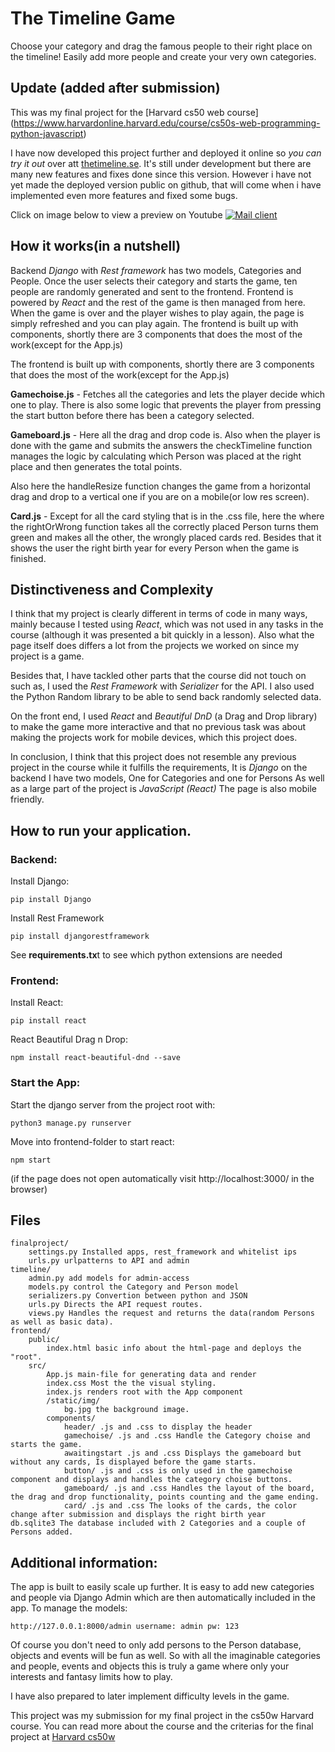# The Timeline Game
Choose your category and drag the famous people to their right place on the timeline! Easily add more people and create your very own categories.

## Update (added after submission)
This was my final project for the [Harvard cs50 web course] (https://www.harvardonline.harvard.edu/course/cs50s-web-programming-python-javascript)

I have now developed this project further and deployed it online so *you can try it out* over att [thetimeline.se](https://thetimeline.se). It's still under development but there are many new features and fixes done since this version. However i have not yet made the deployed version public on github, that will come when i have implemented even more features and fixed some bugs.  


Click on image below to view a preview on Youtube
[![Mail client](https://i.imgur.com/b5VuJ5Q.png)](https://www.youtube.com/watch?v=uIpVrHNjP18)

## How it works(in a nutshell) 

Backend *Django* with *Rest framework* has two models, Categories and People. Once the user selects their category and starts the game, ten people are randomly generated and sent to the frontend.
Frontend is powered by *React* and the rest of the game is then managed from here. When the game is over and the player wishes to play again, the page is simply refreshed and you can play again. 
The frontend is built up with components, shortly there are 3 components that does the most of the work(except for the App.js)

The frontend is built up with components, shortly there are 3 components that does the most of the work(except for the App.js)

**Gamechoise.js** - Fetches all the categories and lets the player decide which one to play. There is also some logic that prevents the player from pressing the start button before there has been a category selected.

**Gameboard.js** - Here all the drag and drop code is. Also when the player is done with the game and submits the answers the checkTimeline function manages the logic by calculating which Person was placed at the right place and then generates the total points. 

Also here the handleResize function changes the game from a horizontal drag and drop to a vertical one if you are on a mobile(or low res screen).

**Card.js** - Except for all the card styling that is in the .css file, here the where the rightOrWrong function takes all the correctly placed Person turns them green and makes all the other, the wrongly placed cards red. Besides that it shows the user the right birth year for every Person when the game is finished.



## Distinctiveness and Complexity

I think that my project is clearly different in terms of code in many ways, mainly because I tested using *React*, which was not used in any tasks in the course (although it was presented a bit quickly in a lesson). Also what the page itself does differs a lot from the projects we worked on since my project is a game.

Besides that, I have tackled other parts that the course did not touch on such as, I used the *Rest Framework* with *Serializer* for the API. I also used the Python Random library to be able to send back randomly selected  data.

On the front end, I used *React* and *Beautiful DnD* (a Drag and Drop library) to make the game more interactive and that no previous task was about making the projects work for mobile devices, which this project does.

In conclusion, I think that this project does not resemble any previous project in the course while it fulfills the requirements,
It is *Django* on the backend
I have two models, One for Categories and one for Persons
As well as a large part of the project is *JavaScript (React)*
The page is also mobile friendly.


## How to run your application.
### Backend:

Install Django:

	pip install Django

Install Rest Framework

	pip install djangorestframework

See **requirements.tx**t to see which python extensions are needed

### Frontend:
Install React:

	pip install react

React Beautiful Drag n Drop:

	npm install react-beautiful-dnd --save


### Start the App:
Start the django server from the project root with:

	python3 manage.py runserver 

Move into frontend-folder to start react:

	npm start
(if the page does not open automatically visit http://localhost:3000/ in the browser)

## Files

	finalproject/
		settings.py Installed apps, rest_framework and whitelist ips
		urls.py urlpatterns to API and admin
	timeline/
		admin.py add models for admin-access
		models.py control the Category and Person model
		serializers.py Convertion between python and JSON
		urls.py Directs the API request routes.
		views.py Handles the request and returns the data(random Persons as well as basic data).
	frontend/
		public/
			index.html basic info about the html-page and deploys the "root".
		src/
			App.js main-file for generating data and render
			index.css Most the the visual styling.
			index.js renders root with the App component
			/static/img/
				bg.jpg the background image.
			components/
				header/ .js and .css to display the header
				gamechoise/ .js and .css Handle the Category choise and starts the game.
				awaitingstart .js and .css Displays the gameboard but without any cards, Is displayed before the game starts.
				button/ .js and .css is only used in the gamechoise component and displays and handles the category choise buttons.
				gameboard/ .js and .css Handles the layout of the board, the drag and drop functionality, points counting and the game ending.
				card/ .js and .css The looks of the cards, the color change after submission and displays the right birth year
	db.sqlite3 The database included with 2 Categories and a couple of Persons added. 
				
## Additional information:
The app is built to easily scale up further. It is easy to add new categories and people via Django Admin which are then automatically included in the app. To manage the models:

	http://127.0.0.1:8000/admin username: admin pw: 123
	
Of course you don't need to only add persons to the Person database, objects and events will be fun as well. So with all the imaginable categories and people, events and objects this is truly a game where only your interests and fantasy limits how to play.

I have also prepared to later implement difficulty levels in the game.

This project was my submission for my final project in the cs50w Harvard course. You can read more about the course and the criterias for the final project at [Harvard cs50w][Harvard cs50w]







[Harvard cs50w]: https://cs50.harvard.edu/web/2020/projects/final/capstone/ "Harvard CS50w Capstone Project"
